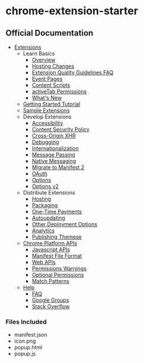 # chrome-extension-starter

## Official Documentation
- [Extensions](https://developer.chrome.com/extensions)
    - Learn Basics
        - [Overview](https://developer.chrome.com/extensions/overview)
        - [Hosting Changes](https://developer.chrome.com/extensions/hosting_changes)
        - [Extension Quality Guidelines FAQ](https://developer.chrome.com/extensions/single_purpose)
        - [Event Pages](https://developer.chrome.com/extensions/event_pages)
        - [Content Scripts](https://developer.chrome.com/extensions/content_scripts)
        - [activeTab Permissions](https://developer.chrome.com/extensions/activeTab)
        - [What's New](https://developer.chrome.com/extensions/whats_new)
    - [Getting Started Tutorial](https://developer.chrome.com/extensions/getstarted)
    - [Sample Extensions](https://developer.chrome.com/extensions/samples)
    - Develop Extensions
        - [Accessibility](https://developer.chrome.com/extensions/a11y)
        - [Content Security Policy](https://developer.chrome.com/extensions/contentSecurityPolicy)
        - [Cross-Origin XHR](https://developer.chrome.com/extensions/xhr)
        - [Debugging](https://developer.chrome.com/extensions/tut_debugging)
        - [Internationalization](https://developer.chrome.com/extensions/i18n)
        - [Message Passing](https://developer.chrome.com/extensions/messaging)
        - [Native Messaging](https://developer.chrome.com/extensions/nativeMessaging)
        - [Migrate to Manifest 2](https://developer.chrome.com/extensions/tut_migration_to_manifest_v2)
        - [OAuth](https://developer.chrome.com/extensions/tut_oauth)
        - [Options](https://developer.chrome.com/extensions/options)
        - [Options v2](https://developer.chrome.com/extensions/optionsV2)
    - Distribute Extensions
        - [Hosting](https://developer.chrome.com/extensions/hosting)
        - [Packaging](https://developer.chrome.com/extensions/packaging)
        - [One-Time Payments](https://developer.chrome.com/webstore/one_time_payments)
        - [Autoupdating](https://developer.chrome.com/extensions/autoupdate)
        - [Other Deployment Options](https://developer.chrome.com/extensions/external_extensions)
        - [Analytics](https://developer.chrome.com/apps/analytics)
        - [Publishing Themese](https://developer.chrome.com/extensions/themes)
    - [Chrome Platform APIs](https://developer.chrome.com/extensions/api_index)
        - [Javascript APIs](https://developer.chrome.com/extensions/api_index)
        - [Manifest File Format](https://developer.chrome.com/extensions/manifest)
        - [Web APIs](https://developer.chrome.com/extensions/api_other)
        - [Permissions Warnings](https://developer.chrome.com/extensions/permission_warnings)
        - [Optional Permissions](https://developer.chrome.com/extensions/permissions)
        - [Match Patterns](https://developer.chrome.com/extensions/match_patterns)
    - [Help](https://developer.chrome.com/extensions/faq)
        - [FAQ](https://developer.chrome.com/extensions/faq)
        - [Google Groups](https://groups.google.com/a/chromium.org/forum/#!forum/chromium-extensions)
        - [Stack Overflow](http://stackoverflow.com/tags/google-chrome-extension/info)


### Files Included
- manifest.json
- icon.png
- popup.html
- popup.js

